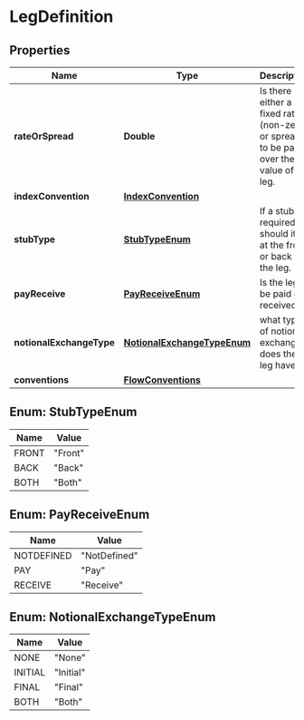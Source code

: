 

# LegDefinition

## Properties

Name | Type | Description | Notes
------------ | ------------- | ------------- | -------------
**rateOrSpread** | **Double** | Is there either a fixed rate (non-zero) or spread to be paid over the value of the leg. |  [optional]
**indexConvention** | [**IndexConvention**](IndexConvention.md) |  |  [optional]
**stubType** | [**StubTypeEnum**](#StubTypeEnum) | If a stub is required should it be at the front or back of the leg. | 
**payReceive** | [**PayReceiveEnum**](#PayReceiveEnum) | Is the leg to be paid or received | 
**notionalExchangeType** | [**NotionalExchangeTypeEnum**](#NotionalExchangeTypeEnum) | what type of notional exchange does the leg have | 
**conventions** | [**FlowConventions**](FlowConventions.md) |  | 



## Enum: StubTypeEnum

Name | Value
---- | -----
FRONT | &quot;Front&quot;
BACK | &quot;Back&quot;
BOTH | &quot;Both&quot;



## Enum: PayReceiveEnum

Name | Value
---- | -----
NOTDEFINED | &quot;NotDefined&quot;
PAY | &quot;Pay&quot;
RECEIVE | &quot;Receive&quot;



## Enum: NotionalExchangeTypeEnum

Name | Value
---- | -----
NONE | &quot;None&quot;
INITIAL | &quot;Initial&quot;
FINAL | &quot;Final&quot;
BOTH | &quot;Both&quot;



